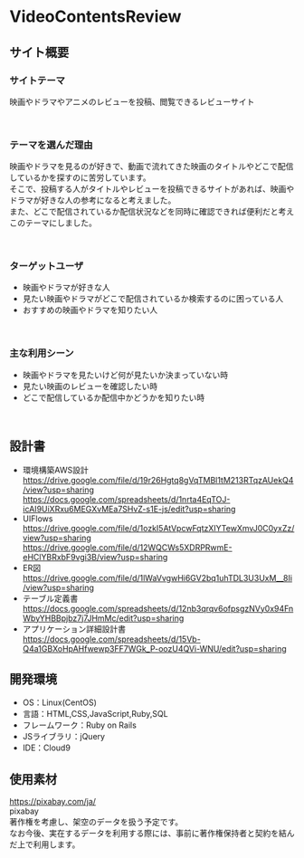 # VideoContentsReview<!--ここにアプリ名を入力-->

## サイト概要
### サイトテーマ  
映画やドラマやアニメのレビューを投稿、閲覧できるレビューサイト

​
### テーマを選んだ理由  
映画やドラマを見るのが好きで、動画で流れてきた映画のタイトルやどこで配信しているかを探すのに苦労しています。  
そこで、投稿する人がタイトルやレビューを投稿できるサイトがあれば、映画やドラマが好きな人の参考になると考えました。  
また、どこで配信されているか配信状況などを同時に確認できれば便利だと考えこのテーマにしました。  

​
### ターゲットユーザ  
* 映画やドラマが好きな人  
* 見たい映画やドラマがどこで配信されているか検索するのに困っている人  
* おすすめの映画やドラマを知りたい人

​
### 主な利用シーン  
* 映画やドラマを見たいけど何が見たいか決まっていない時  
* 見たい映画のレビューを確認したい時  
* どこで配信しているか配信中かどうかを知りたい時

​
## 設計書  
* 環境構築AWS設計
https://drive.google.com/file/d/19r26Hgtq8gVqTMBl1tM213RTqzAUekQ4/view?usp=sharing
https://docs.google.com/spreadsheets/d/1nrta4EqTOJ-icAI9UiXRxu6MEGXvMEa7SHvZ-s1E-js/edit?usp=sharing
* UIFlows
https://drive.google.com/file/d/1ozkI5AtVpcwFqtzXIYTewXmvJ0C0yxZz/view?usp=sharing
https://drive.google.com/file/d/12WQCWs5XDRPRwmE-eHClYBRxbF9vgi3B/view?usp=sharing
* ER図
https://drive.google.com/file/d/1lWaVvgwHi6GV2bq1uhTDL3U3UxM__8Ii/view?usp=sharing
* テーブル定義書
https://docs.google.com/spreadsheets/d/12nb3qrqv6ofpsgzNVy0x94FnWbyYHBBpjbz7j7JHmMc/edit?usp=sharing
* アプリケーション詳細設計書
https://docs.google.com/spreadsheets/d/15Vb-Q4a1GBXoHpAHfwewp3FF7WGk_P-oozU4QVi-WNU/edit?usp=sharing

## 開発環境
- OS：Linux(CentOS)
- 言語：HTML,CSS,JavaScript,Ruby,SQL
- フレームワーク：Ruby on Rails
- JSライブラリ：jQuery
- IDE：Cloud9
​
## 使用素材  
https://pixabay.com/ja/  
pixabay  
著作権を考慮し、架空のデータを扱う予定です。  
なお今後、実在するデータを利用する際には、事前に著作権保持者と契約を結んだ上で利用します。
